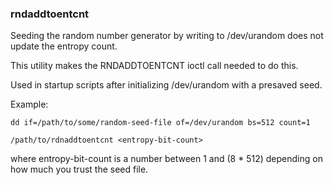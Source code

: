 ### rndaddtoentcnt

Seeding the random number generator by writing to /dev/urandom does not update the entropy count.

This utility makes the RNDADDTOENTCNT ioctl call needed to do this.

Used in startup scripts after initializing /dev/urandom with a presaved seed.

Example:

    dd if=/path/to/some/random-seed-file of=/dev/urandom bs=512 count=1

    /path/to/rdnaddtoentcnt <entropy-bit-count>

where entropy-bit-count is a number between 1 and (8 * 512) depending on how much you trust the seed file.
